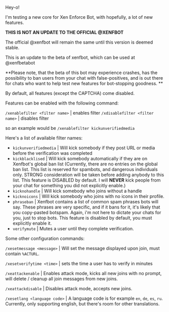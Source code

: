 Hey-o!

I'm testing a new core for Xen Enforce Bot, with hopefully, a lot of new features. 

__THIS IS NOT AN UPDATE TO THE OFFICIAL @XENFBOT__  

The official @xenfbot will remain the same until this version is deemed stable. 

This is an update to the beta of xenfbot, which can be used at @xenfbetabot

**Please note, that the beta of this bot may experience crashes, has the possibility to ban users from your chat with false-positives, and is out there for chats who want to help test new features for bot-stopping goodness. **

By default, all features (except the CAPTCHA) come disabled. 

Features can be enabled with the following command:

`/xenablefilter <filter name>`  | enables filter
`/xdisablefilter <filter name>`  | disables filter

so an example would be `/xenablefilter kickunverifiedmedia` 

Here's a list of available filter names: 

* `kickunverifiedmedia` | Will kick somebody if they post URL or media before the verification was completed 
* `kickblacklised` | Will kick somebody automatically if they are on Xenfbot's global ban list (Currently, there are no entries on the global ban list. This list is reserved for spambots, and dangerous individuals only. STRONG consideration will be taken before adding anybody to this list. This feature is DISABLED by default. I will __NEVER__ kick people from your chat for something you did not explicitly enable.)
* `kicknohandle` | Will kick somebody who joins without a handle 
* `kicknoicons` | Will kick somebody who joins with no icons in their profile. 
* `phraseban` | Xenfbot contains a list of common spam phrases bots will say. These phrases are very specific, and if it bans for it, it's likely that you copy-pasted botspam. Again, i'm not here to dictate your chats for you, just to stop bots. This feature is disabled by default, you must explicitly enable it. 
* `verifymute` | Mutes a user until they complete verification. 

Some other configuration commands:

`/xesetmessage <message>` | Will set the message displayed upon join, must contain `%ACTURL`. 

`/xesetverifytime <time>` | sets the time a user has to verify in minutes 

`/xeattackenable` | Enables attack mode, kicks all new joins with no prompt, will delete / cleanup all join messages from new joins. 

`/xeattackdisable` | Disables attack mode, accepts new joins. 

`/xesetlang <language code>` | A language code is for example `en`, `de`, `es`, `ru`. Currently, only supporting english, but there's room for other translations. 

